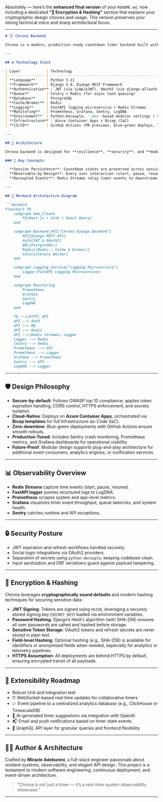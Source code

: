 Absolutely — here’s the **enhanced final version** of your `README.md`, now including a dedicated **"🔐 Encryption & Hashing"** section that explains your cryptographic design choices and usage. This version preserves your strong technical voice and sharp architectural focus:

---

```markdown
# 🕒 Chrona Backend

Chrona is a modern, production-ready countdown timer backend built with **Python**, **Django REST Framework**, and a supporting microservice ecosystem. Designed with precision, scalability, and observability in mind, Chrona delivers real-time countdown tracking, persistent session recovery, and cross-platform synchronization.

---

## ⚙️ Technology Stack

| Layer            | Technology                                                                 |
|------------------|----------------------------------------------------------------------------|
| **Language**     | Python 3.11                                                                |
| **Framework**    | Django 5.0, Django REST Framework                                           |
| **Authentication** | JWT (via SimpleJWT), OAuth2 (via django-allauth, dj-rest-auth)           |
| **Queue**        | Celery + Redis (for async task queuing)                                   |
| **Database**     | PostgreSQL                                                                 |
| **Cache/Broker** | Redis                                                                      |
| **Logging**      | FastAPI logging microservice + Redis Streams                               |
| **Monitoring**   | Prometheus, Grafana, Sentry, LogDNA                                         |
| **Environment**  | Python-Decouple, `.env`-based modular settings (`base.py`, `prod.py`, ...) |
| **Infrastructure** | Azure Container Apps + Bicep (IaC)                                        |
| **CI/CD**        | GitHub Actions (PR previews, blue-green deploys, test coverage)            |

---

## 📐 Architecture

Chrona backend is designed for **resilience**, **security**, and **modularity**. Using a **microservice-inspired architecture**, the core Django API is augmented with a logging service (FastAPI), Redis-powered real-time streams, and task workers that offload time-sensitive operations.

### 🧠 Key Concepts

- **Session Persistence**: Countdown states are preserved across sessions and devices.
- **Observable-by-Design**: Every user interaction (start, pause, resume) is logged and monitored via distributed tracing and real-time dashboards.
- **Decoupled Events**: Redis Streams relay timer events to downstream consumers like logging, analytics, and alerting services.

---

## 🧭 Mermaid Architecture Diagram

```mermaid
flowchart TD
    subgraph Web_Client
        FE[Next.js + Vite + React Query]
    end

    subgraph Backend_API["Chrona Django Backend"]
        API[Django REST API]
        Auth[JWT & OAuth2]
        DB[(PostgreSQL)]
        Redis[(Redis – Cache & Broker)]
        Celery[Celery Worker]
    end

    subgraph Logging_Service["Logging Microservice"]
        Logger[FastAPI Logging Microservice]
    end

    subgraph Monitoring
        Prometheus
        Grafana
        Sentry
        LogDNA
    end

    FE -->|HTTP| API
    API --> Auth
    API --> DB
    API --> Redis
    API -->|Redis Streams| Logger
    Logger --> Redis
    Celery --> Redis
    Prometheus --> API
    Prometheus --> Logger
    Grafana --> Prometheus
    Sentry --> API
    LogDNA --> Logger
```

---

## 🛡️ Design Philosophy

- **Secure-by-default**: Follows OWASP top 10 compliance; applies token expiration handling, CORS control, HTTPS enforcement, and secrets isolation.
- **Cloud-Native**: Deploys on **Azure Container Apps**, orchestrated via **Bicep templates** for full Infrastructure-as-Code (IaC).
- **Zero-downtime**: Blue-green deployments with GitHub Actions ensure smooth rollouts.
- **Production-Tuned**: Includes Sentry crash monitoring, Prometheus metrics, and Grafana dashboards for operational visibility.
- **Future-Proof**: Modular design supports plug-and-play architecture for additional event consumers, analytics engines, or notification services.

---

## 📊 Observability Overview

- **Redis Streams** capture time events (start, pause, resume).
- **FastAPI logger** pushes structured logs to LogDNA.
- **Prometheus** scrapes system and app-level metrics.
- **Grafana** visualizes timer event throughput, queue latencies, and system health.
- **Sentry** catches runtime and API exceptions.

---

## 🔒 Security Posture

- JWT expiration and refresh workflows handled securely.
- Social login integrations via OAuth2 providers.
- Separation of secrets using `python-decouple`, keeping codebase clean.
- Input sanitization and DRF serializers guard against payload tampering.

---

## 🔐 Encryption & Hashing

Chrona leverages **cryptographically sound defaults** and modern hashing techniques for securing sensitive data:

- **JWT Signing**: Tokens are signed using `HS256`, leveraging a securely stored signing key (`SECRET_KEY`) loaded via environment variables.
- **Password Hashing**: Django’s `PBKDF2` algorithm (with SHA-256) ensures all user passwords are salted and hashed before storage.
- **Sensitive Token Storage**: OAuth2 tokens and refresh secrets are never stored in plain text.
- **Field-level Hashing**: Optional hashing (e.g., SHA-256) is available for identifiers or anonymized fields when needed, especially for analytics or telemetry pipelines.
- **HTTPS Assumption**: All deployments are behind HTTPS by default, ensuring encrypted transit of all payloads.

---

## 🧩 Extensibility Roadmap
-    Robust Unit and integration test
- ⏰ WebSocket-based real-time updates for collaborative timers
- 📈 Event pipeline to a centralized analytics database (e.g., ClickHouse or TimescaleDB)
- 🧠 AI-generated timer suggestions via integration with OpenAI
- 📬 Email and push notifications based on timer state events
- 🔌 GraphQL API layer for granular queries and frontend flexibility

---

## 👨‍💻 Author & Architecture

Crafted by **Miracle Adebunmi**, a full-stack engineer passionate about resilient systems, observability, and elegant API design. This project is a testament to modern software engineering, continuous deployment, and event-driven architecture.

> “Chrona is not just a timer — it’s a real-time system observability showcase.”

---
